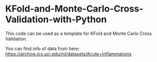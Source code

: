 # KFold-and-Monte-Carlo-Cross-Validation-with-Python


This code can be used as a template for KFold and Monte Carlo Cross Validation. 

You can find info of data from here: https://archive.ics.uci.edu/ml/datasets/Acute+Inflammations
